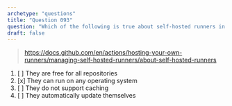 ```yaml
---
archetype: "questions"
title: "Question 093"
question: "Which of the following is true about self-hosted runners in GitHub Actions?"
draft: false
---
```



> https://docs.github.com/en/actions/hosting-your-own-runners/managing-self-hosted-runners/about-self-hosted-runners 
1. [ ] They are free for all repositories
1. [x] They can run on any operating system
1. [ ] They do not support caching
1. [ ] They automatically update themselves